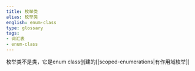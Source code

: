 ```yaml
---
title: 枚举类
alias: 枚举类
english: enum-class
type: glossary
tags:
- 词汇表
- enum-class
---
```


枚举类不是类，它是enum class创建的[[scoped-enumerations|有作用域枚举]]